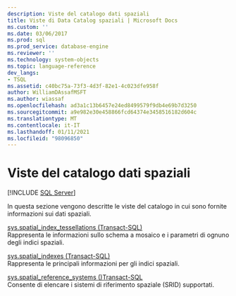 ```yaml
---
description: Viste del catalogo dati spaziali
title: Viste di Data Catalog spaziali | Microsoft Docs
ms.custom: ''
ms.date: 03/06/2017
ms.prod: sql
ms.prod_service: database-engine
ms.reviewer: ''
ms.technology: system-objects
ms.topic: language-reference
dev_langs:
- TSQL
ms.assetid: c40bc75a-73f3-4d3f-82e1-4c023dfe958f
author: WilliamDAssafMSFT
ms.author: wiassaf
ms.openlocfilehash: ad3a1c13b6457e24ed8499579f9db4e69b7d3250
ms.sourcegitcommit: a9e982e30e458866fcd64374e3458516182d604c
ms.translationtype: MT
ms.contentlocale: it-IT
ms.lasthandoff: 01/11/2021
ms.locfileid: "98096850"
---
```

# <a name="spatial-data-catalog-views"></a>Viste del catalogo dati spaziali
[!INCLUDE [SQL Server](../../includes/applies-to-version/sqlserver.md)]

  In questa sezione vengono descritte le viste del catalogo in cui sono fornite informazioni sui dati spaziali.  
  
 [sys.spatial_index_tessellations &#40;Transact-SQL&#41;](../../relational-databases/system-catalog-views/sys-spatial-index-tessellations-transact-sql.md)  
 Rappresenta le informazioni sullo schema a mosaico e i parametri di ognuno degli indici spaziali.  
  
 [sys.spatial_indexes &#40;Transact-SQL&#41;](../../relational-databases/system-catalog-views/sys-spatial-indexes-transact-sql.md)  
 Rappresenta le principali informazioni per gli indici spaziali.  
  
 [sys.spatial_reference_systems &#40;&#41;Transact-SQL ](../../relational-databases/system-catalog-views/sys-spatial-reference-systems-transact-sql.md)  
 Consente di elencare i sistemi di riferimento spaziale (SRID) supportati.  
  
  

